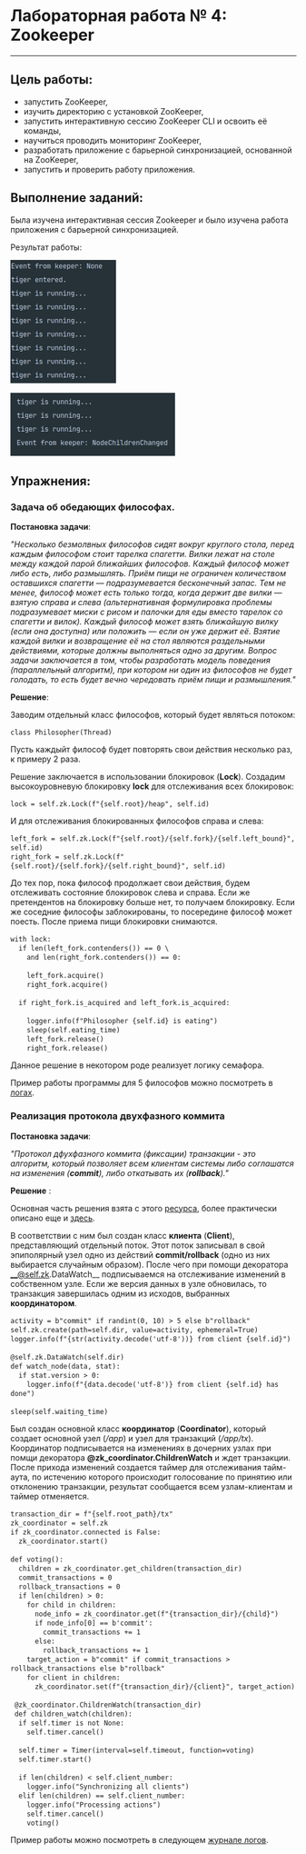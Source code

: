 # Лабораторная работа № 4: Zookeeper
***

## Цель работы:

 * запустить ZooKeeper,
 * изучить директорию с установкой ZooKeeper,
 * запустить интерактивную сессию ZooKeeper CLI и освоить её команды,
 * научиться проводить мониторинг ZooKeeper,
 * разработать приложение с барьерной синхронизацией, основанной на ZooKeeper,
 * запустить и проверить работу приложения.


## Выполнение заданий:

Была изучена интерактивная сессия Zookeeper и было изучена работа приложения с барьерной синхронизацией.

Результат работы:

![Начало](https://github.com/DimaScientist/Big-Data/blob/main/LabWork4/images/animal_start.png)

![Окончание](https://github.com/DimaScientist/Big-Data/blob/main/LabWork4/images/animal_end.png)

## Упражнения:

### Задача об обедающих философах.

__Постановка задачи__:

*"Несколько безмолвных философов сидят вокруг круглого стола, перед каждым философом стоит тарелка спагетти. Вилки лежат на столе между каждой парой ближайших философов.
Каждый философ может либо есть, либо размышлять. Приём пищи не ограничен количеством оставшихся спагетти — подразумевается бесконечный запас. Тем не менее, философ может есть только тогда, когда держит две вилки — взятую справа и слева (альтернативная формулировка проблемы подразумевает миски с рисом и палочки для еды вместо тарелок со спагетти и вилок).
Каждый философ может взять ближайшую вилку (если она доступна) или положить — если он уже держит её. Взятие каждой вилки и возвращение её на стол являются раздельными действиями, которые должны выполняться одно за другим.
Вопрос задачи заключается в том, чтобы разработать модель поведения (параллельный алгоритм), при котором ни один из философов не будет голодать, то есть будет вечно чередовать приём пищи и размышления."*

__Решение__:


Заводим отдельный класс философов, который будет являться потоком:

```
class Philosopher(Thread)
```

Пусть каждыйт философ будет повторять свои действия несколько раз, к примеру 2 раза.

Решение заключается в использовании блокировок (__Lock__). Создадим высокоуровневую блокировку __lock__ для отслеживания всех блокировок:

```
lock = self.zk.Lock(f"{self.root}/heap", self.id)
```

И для отслеживания блокированных философов справа и слева:

```
left_fork = self.zk.Lock(f"{self.root}/{self.fork}/{self.left_bound}", self.id)
right_fork = self.zk.Lock(f"{self.root}/{self.fork}/{self.right_bound}", self.id)
```

До тех пор, пока философ продолжает свои действия, будем отслеживать состояние блокировок слева и справа. Если же претендентов на блокировку больше нет, то получаем блокировку. Если же соседние философы заблокированы, то посередине философ может поесть. После приема пищи блокировки снимаются.

```
with lock:
  if len(left_fork.contenders()) == 0 \
    and len(right_fork.contenders()) == 0:
    
    left_fork.acquire()
    right_fork.acquire()

  if right_fork.is_acquired and left_fork.is_acquired:
    
    logger.info(f"Philosopher {self.id} is eating")
    sleep(self.eating_time)
    left_fork.release()
    right_fork.release()
```

Данное решение в некотором роде реализует логику семафора.

Пример работы программы для 5 философов можно посмотреть в [логах](https://github.com/DimaScientist/Big-Data/blob/main/LabWork4/zookeeper-dining-philosophers/philosopher.log).


### Реализация протокола двухфазного коммита

__Постановка задачи__:

*"Протокол дфухфазного коммита (фиксации) транзакции - это алгоритм, который позволяет всем клиентам системы либо соглашатся на изменения (__commit__), либо откатывать их (__rollback__)."*

__Решение__ :

Основная часть решения взята с этого [ресурса](https://zookeeper.apache.org/doc/r3.4.2/recipes.html), более практически описано еще и [здесь](https://stackoverflow.com/questions/24635777/how-to-implement-2pc-in-zookeeper-cluster).

В соответствии с ним был создан класс __клиента__ (__Client__), представляющий отдельный поток. Этот поток записывал в свой эпиполярный узел одно из действий __commit/rollback__ (одно из них выбирается случайным образом). После чего при помощи декоратора __@self.zk.DataWatch__ подписываемся на отслеживание изменений в собственном узле. Если же версия данных в узле обновилась, то транзакция завершилась одним из исходов, выбранных __координатором__.

```
activity = b"commit" if randint(0, 10) > 5 else b"rollback"
self.zk.create(path=self.dir, value=activity, ephemeral=True)
logger.info(f"{str(activity.decode('utf-8'))} from client {self.id}")

@self.zk.DataWatch(self.dir)
def watch_node(data, stat):
  if stat.version > 0:
    logger.info(f"{data.decode('utf-8')} from client {self.id} has done")

sleep(self.waiting_time)
```

Был создан основной класс __координатор__ (__Coordinator__), который создает основной узел (*/app*) и узел для транзакций (*/app/tx*). Координатор подписывается на изменениях в дочерних узлах при помщи декоратора __@zk_coordinator.ChildrenWatch__ и ждет транзакции. После прихода изменений создается таймер для отслеживания тайм-аута, по истечению которого происходит голосование по принятию или отклонению транзакции, результат сообщается всем узлам-клиентам и таймер отменяется.

```
transaction_dir = f"{self.root_path}/tx"
zk_coordinator = self.zk
if zk_coordinator.connected is False:
  zk_coordinator.start()

def voting():
  children = zk_coordinator.get_children(transaction_dir)
  commit_transactions = 0
  rollback_transactions = 0
  if len(children) > 0:
    for child in children:
      node_info = zk_coordinator.get(f"{transaction_dir}/{child}")
      if node_info[0] == b'commit':
        commit_transactions += 1
      else:
        rollback_transactions += 1
    target_action = b"commit" if commit_transactions > rollback_transactions else b"rollback"
    for client in children:
      zk_coordinator.set(f"{transaction_dir}/{client}", target_action)
    
 @zk_coordinator.ChildrenWatch(transaction_dir)
 def children_watch(children):
  if self.timer is not None:
    self.timer.cancel()

  self.timer = Timer(interval=self.timeout, function=voting)
  self.timer.start()

  if len(children) < self.client_number:
    logger.info("Synchronizing all clients")
  elif len(children) == self.client_number:
    logger.info("Processing actions")
    self.timer.cancel()
    voting()
```

Пример работы можно посмотреть в следующем [журнале логов](https://github.com/DimaScientist/Big-Data/blob/main/LabWork4/zookeeper-two-phase-commit/two_phase_commit.log).
